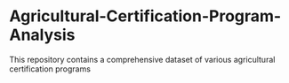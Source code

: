 # Agricultural-Certification-Program-Analysis
This repository contains a comprehensive dataset of various agricultural certification programs
